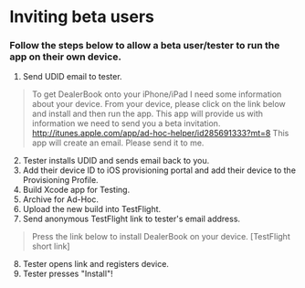 # Inviting beta users
### Follow the steps below to allow a beta user/tester to run the app on their own device.

1. Send UDID email to tester.
  
  > To get DealerBook onto your iPhone/iPad I need some information about your device.
  From your device, please click on the link below and install and then run the app. This app will provide us with information we need to send you a beta invitation.
  http://itunes.apple.com/app/ad-hoc-helper/id285691333?mt=8
  This app will create an email. Please send it to me.
  
2. Tester installs UDID and sends email back to you.
3. Add their device ID to iOS provisioning portal and add their device to the Provisioning Profile.
4. Build Xcode app for Testing.
5. Archive for Ad-Hoc.
6. Upload the new build into TestFlight.
7. Send anonymous TestFlight link to tester's email address.

  > Press the link below to install DealerBook on your device.
  [TestFlight short link]
  
8. Tester opens link and registers device.
9. Tester presses "Install"!